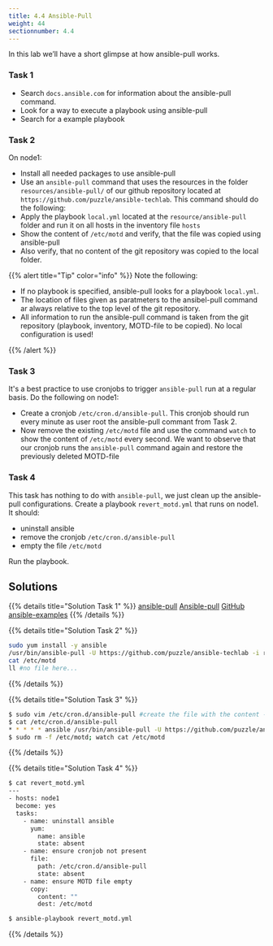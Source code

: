 ```yaml
---
title: 4.4 Ansible-Pull
weight: 44
sectionnumber: 4.4
---
```


In this lab we’ll have a short glimpse at how ansible-pull works.

### Task 1

* Search `docs.ansible.com` for information about the ansible-pull command.
* Look for a way to execute a playbook using ansible-pull
* Search for a example playbook

### Task 2

On node1:

* Install all needed packages to use ansible-pull
* Use an `ansible-pull` command that uses the resources in the folder `resources/ansible-pull/` of our github repository located at `https://github.com/puzzle/ansible-techlab`. This command should do the following:
* Apply the playbook `local.yml` located at the `resource/ansible-pull` folder and run it on all hosts in the inventory file `hosts`
* Show the content of `/etc/motd` and verify, that the file was copied using ansible-pull
* Also verify, that no content of the git repository was copied to the local folder.

{{% alert title="Tip" color="info" %}}
Note the following:

* If no playbook is specified, ansible-pull looks for a playbook `local.yml`.
* The location of files given as paratmeters to the ansibel-pull command ar always relative to the top level of the git repository.
* All information to run the ansible-pull command is taken from the git repository (playbook, inventory, MOTD-file to be copied). No local configuration is used!

{{% /alert %}}

### Task 3

It's a best practice to use cronjobs to trigger `ansible-pull` run at a regular basis. Do the following on node1:

* Create a cronjob `/etc/cron.d/ansible-pull`. This cronjob should run every minute as user root the ansible-pull commant from Task 2.
* Now remove the existing `/etc/motd` file and use the command `watch` to show the content of `/etc/motd` every second. We want to observe that our cronjob runs the `ansible-pull` command again and restore the previously deleted MOTD-file

### Task 4

This task has nothing to do with `ansible-pull`, we just clean up the ansible-pull configurations. Create a playbook `revert_motd.yml` that runs on node1. It should:
  
* uninstall ansible
* remove the cronjob `/etc/cron.d/ansible-pull`
* empty the file `/etc/motd`

Run the playbook.


## Solutions

{{% details title="Solution Task 1" %}}
[ansible-pull](https://docs.ansible.com/ansible/latest/cli/ansible-pull.html)
[Ansible-pull](https://docs.ansible.com/ansible/latest/user_guide/playbooks_intro.html#ansible-pull])
[GitHub ansible-examples](https://github.com/ansible/ansible-examples/blob/master/language_features/ansible_pull.yml)
{{% /details %}}

{{% details title="Solution Task 2" %}}
```bash
sudo yum install -y ansible
/usr/bin/ansible-pull -U https://github.com/puzzle/ansible-techlab -i resources/ansible-pull/hosts resources/ansible-pull/local.yml
cat /etc/motd
ll #no file here...
```
{{% /details %}}

{{% details title="Solution Task 3" %}}
```bash
$ sudo vim /etc/cron.d/ansible-pull #create the file with the content ->
$ cat /etc/cron.d/ansible-pull 
* * * * * ansible /usr/bin/ansible-pull -U https://github.com/puzzle/ansible-techlab -i resources/ansible-pull/hosts resources/ansible-pull/local.yml
$ sudo rm -f /etc/motd; watch cat /etc/motd
```
{{% /details %}}

{{% details title="Solution Task 4" %}}
```bash
$ cat revert_motd.yml
---
- hosts: node1
  become: yes
  tasks:
    - name: uninstall ansible
      yum:
        name: ansible
        state: absent
    - name: ensure cronjob not present
      file:
        path: /etc/cron.d/ansible-pull
        state: absent
    - name: ensure MOTD file empty
      copy:
        content: ""
        dest: /etc/motd

$ ansible-playbook revert_motd.yml
```
{{% /details %}}

